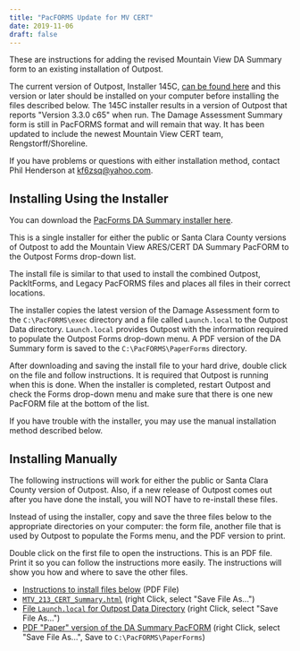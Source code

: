 ```yaml
---
title: "PacFORMS Update for MV CERT"
date: 2019-11-06
draft: false
---
```

These are instructions for adding the revised Mountain View DA Summary form to an existing installation of Outpost.

The current version of Outpost, Installer 145C,
[can be found here](https://www.scc-ares-races.org/data/packet/installer/sccsetup145Cpub.exe) and this version
or later should be installed on your computer before installing the files described below. The 145C installer
results in a version of Outpost that reports "Version 3.3.0 c65" when run. The Damage Assessment Summary form
is still in PacFORMS format and will remain that way. It has been updated to include the newest Mountain View
CERT team, Rengstorff/Shoreline.

If you have problems or questions with either installation method, contact Phil Henderson at kf6zsq@yahoo.com.

## Installing Using the Installer

You can download the [PacForms DA Summary installer here](sccMVCert47Cb.exe).

This is a single installer for either the public or Santa Clara County versions of Outpost to add the Mountain
View ARES/CERT DA Summary PacFORM to the Outpost Forms drop-down list.

The install file is similar to that used to install the combined Outpost, PackItForms, and Legacy PacFORMS
files and places all files in their correct locations.

The installer copies the latest version of the Damage Assessment form to the `C:\PacFORMS\exec` directory
and a file called `Launch.local` to the Outpost Data directory. `Launch.local` provides Outpost with the
information required to populate the Outpost Forms drop-down menu. A PDF version of the DA Summary form is
saved to the `C:\PacFORMS\PaperForms` directory.

After downloading and saving the install file to your hard drive, double click on the file and follow
instructions. It is required that Outpost is running when this is done. When the installer is completed,
restart Outpost and check the Forms drop-down menu and make sure that there is one new PacFORM file at
the bottom of the list.

If you have trouble with the installer, you may use the manual installation method described below.

## Installing Manually

The following instructions will work for either the public or Santa Clara County version of Outpost. Also,
if a new release of Outpost comes out after you have done the install, you will NOT have to re-install these files.

Instead of using the installer, copy and save the three files below to the appropriate directories on your
computer: the form file, another file that is used by Outpost to populate the Forms menu, and the PDF version to print.

Double click on the first file to open the instructions. This is an PDF file. Print it so you can follow
the instructions more easily. The instructions will show you how and where to save the other files.

- [Instructions to install files below](how-to-add-da-form.pdf) (PDF File)
- [`MTV_213_CERT_Summary.html`](MTV_213_CERT_Summary.html) (right Click, select "Save File As...")
- [File `Launch.local` for Outpost Data Directory](Launch.local) (right Click, select "Save File As...")
- [PDF "Paper" version of the DA Summary PacFORM](ics-213-mtv-da-summary-20140326.pdf) (right Click, select "Save File As...", Save to `C:\PacFORMS\PaperForms`)
